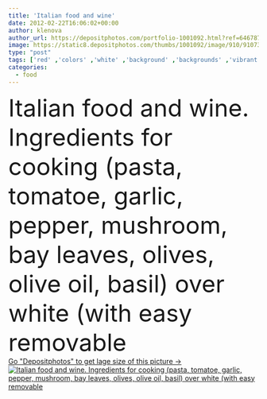 ```yaml
---
title: 'Italian food and wine'
date: 2012-02-22T16:06:02+00:00
author: klenova
author_url: https://depositphotos.com/portfolio-1001092.html?ref=64678756
image: https://static8.depositphotos.com/thumbs/1001092/image/910/9107338/api_thumb_450.jpg?forcejpeg=true
type: "post"
tags: ['red' ,'colors' ,'white' ,'background' ,'backgrounds' ,'vibrant' ,'element' ,'macro' ,'design' ,'bright' ,'leaves' ,'oil' ,'healthy' ,'life' ,'vivid' ,'food' ,'cooking' ,'cuisine' ,'ingredient' ,'recipe' ,'whole' ,'mushroom' ,'eating' ,'tomato' ,'herbs' ,'spicy' ,'cook' ,'over' ,'pepper' ,'hot' ,'text' ,'napkin' ,'wine' ,'gourmet' ,'aromatic' ,'fingers' ,'with' ,'still' ,'bottle' ,'garlic' ,'copyspace' ,'cover' ,'foods' ,'italian' ,'sample' ,'bay' ,'dried' ,'olive' ,'still life' ,'styled' ]
categories: 
  - food
---
```

<div aling="center">
            <font size="60"> Italian food and wine. Ingredients for cooking (pasta, tomatoe, garlic, pepper, mushroom, bay leaves, olives, olive oil, basil) over white (with easy removable</font>   
</div>
<div>
    <a href='https://static8.depositphotos.com/thumbs/1001092/image/910/9107338/api_thumb_450.jpg?forcejpeg=true?ref=64678756' target=_blank > Go "Depositphotos" to get lage size of this picture ->
        <img href='https://static8.depositphotos.com/thumbs/1001092/image/910/9107338/api_thumb_450.jpg?forcejpeg=true?ref=64678756' src='https://static8.depositphotos.com/1001092/910/i/950/depositphotos_9107338-stock-photo-italian-food-and-wine.jpg?forcejpeg=true' alt='Italian food and wine. Ingredients for cooking (pasta, tomatoe, garlic, pepper, mushroom, bay leaves, olives, olive oil, basil) over white (with easy removable' >
    </a>
</div>
